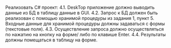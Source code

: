 Реализовать C# проект:
4.1. DeskTop приложение должно выводить данные из БД в таблицу
данные в GUI.
4.2. Запрос к БД должен быть реализован с помощью хранимой
процедуры из задания 1, пункт 5. Входные данные для хранимой процедуры
должны задаваться с формы (текстовые поля).
4.3. Осуществление запроса должно осуществляться по нажатию на
кнопку на форме/ либо по клавише Enter.
4.4. Результаты должны помещаться в таблицу на форме.
